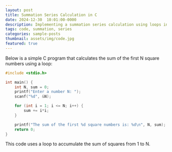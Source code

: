 ```yaml
---
layout: post  
title: Summation Series Calculation in C  
date: 2024-12-30  10:01:00-0000
description: Implementing a summation series calculation using loops in C.  
tags: code, summation, series
categories: sample-posts
thumbnail: assets/img/code.jpg
featured: true
---
```


Below is a simple C program that calculates the sum of the first N square numbers using a loop:

```c
#include <stdio.h>

int main() {
    int N, sum = 0;
    printf("Enter a number N: ");
    scanf("%d", &N);

    for (int i = 1; i <= N; i++) {
        sum += i*i;
    }

    printf("The sum of the first %d square numbers is: %d\n", N, sum);
    return 0;
}
```

This code uses a loop to accumulate the sum of squares from 1 to N.

